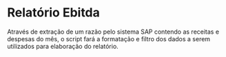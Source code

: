 # Relatório Ebitda
 
Através de extração de um razão pelo sistema SAP contendo as receitas e despesas do mês, o script fará a formatação e filtro dos dados a serem utilizados para elaboração do relatório.
